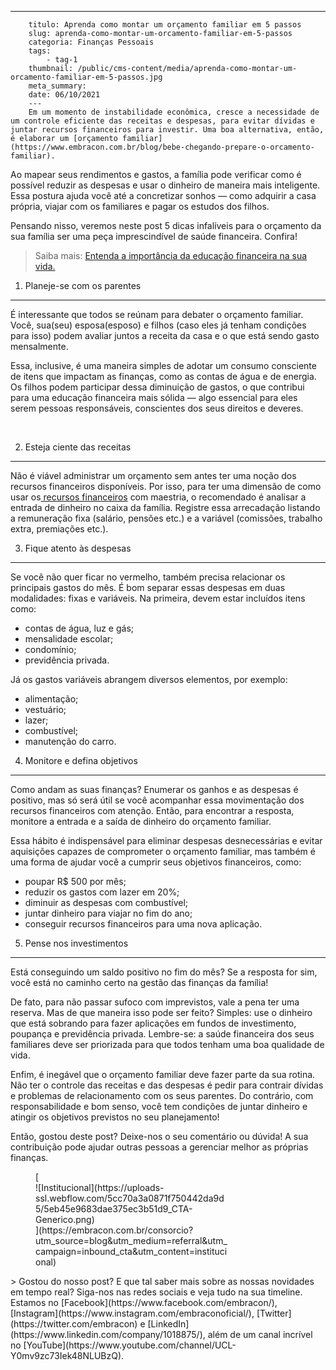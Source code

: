 ---
        titulo: Aprenda como montar um orçamento familiar em 5 passos
        slug: aprenda-como-montar-um-orcamento-familiar-em-5-passos
        categoria: Finanças Pessoais
        tags:
            - tag-1
        thumbnail: /public/cms-content/media/aprenda-como-montar-um-orcamento-familiar-em-5-passos.jpg
        meta_summary: 
        date: 06/10/2021
        ---
        Em um momento de instabilidade econômica, cresce a necessidade de um controle eficiente das receitas e despesas, para evitar dívidas e juntar recursos financeiros para investir. Uma boa alternativa, então, é elaborar um [orçamento familiar](https://www.embracon.com.br/blog/bebe-chegando-prepare-o-orcamento-familiar).

Ao mapear seus rendimentos e gastos, a família pode verificar como é possível reduzir as despesas e usar o dinheiro de maneira mais inteligente. Essa postura ajuda você até a concretizar sonhos — como adquirir a casa própria, viajar com os familiares e pagar os estudos dos filhos.

Pensando nisso, veremos neste post 5 dicas infalíveis para o orçamento da sua família ser uma peça imprescindível de saúde financeira. Confira!

> Saiba mais: [Entenda a importância da educação financeira na sua vida.](https://www.embracon.com.br/blog/entenda-a-importancia-da-educacao-financeira-na-sua-vida)

1. Planeje-se com os parentes
-----------------------------

É interessante que todos se reúnam para debater o orçamento familiar. Você, sua(seu) esposa(esposo) e filhos (caso eles já tenham condições para isso) podem avaliar juntos a receita da casa e o que está sendo gasto mensalmente.

Essa, inclusive, é uma maneira simples de adotar um consumo consciente de itens que impactam as finanças, como as contas de água e de energia. Os filhos podem participar dessa diminuição de gastos, o que contribui para uma educação financeira mais sólida — algo essencial para eles serem pessoas responsáveis, conscientes dos seus direitos e deveres.

‍

2. Esteja ciente das receitas
-----------------------------

Não é viável administrar um orçamento sem antes ter uma noção dos recursos financeiros disponíveis. Por isso, para ter uma dimensão de como usar os[ recursos financeiros](https://www.embracon.com.br/blog/entenda-como-comecar-a-investir-mesmo-com-pouco-dinheiro) com maestria, o recomendado é analisar a entrada de dinheiro no caixa da família. Registre essa arrecadação listando a remuneração fixa (salário, pensões etc.) e a variável (comissões, trabalho extra, premiações etc.).

3. Fique atento às despesas
---------------------------

Se você não quer ficar no vermelho, também precisa relacionar os principais gastos do mês. É bom separar essas despesas em duas modalidades: fixas e variáveis. Na primeira, devem estar incluídos itens como:

- contas de água, luz e gás;
- mensalidade escolar;
- condomínio;
- previdência privada.

Já os gastos variáveis abrangem diversos elementos, por exemplo:

- alimentação;
- vestuário;
- lazer;
- combustível;
- manutenção do carro.

4. Monitore e defina objetivos
------------------------------

Como andam as suas finanças? Enumerar os ganhos e as despesas é positivo, mas só será útil se você acompanhar essa movimentação dos recursos financeiros com atenção. Então, para encontrar a resposta, monitore a entrada e a saída de dinheiro do orçamento familiar.

Essa hábito é indispensável para eliminar despesas desnecessárias e evitar aquisições capazes de comprometer o orçamento familiar, mas também é uma forma de ajudar você a cumprir seus objetivos financeiros, como:

- poupar R$ 500 por mês;
- reduzir os gastos com lazer em 20%;
- diminuir as despesas com combustível;
- juntar dinheiro para viajar no fim do ano;
- conseguir recursos financeiros para uma nova aplicação.

5. Pense nos investimentos
--------------------------

Está conseguindo um saldo positivo no fim do mês? Se a resposta for sim, você está no caminho certo na gestão das finanças da família!

De fato, para não passar sufoco com imprevistos, vale a pena ter uma reserva. Mas de que maneira isso pode ser feito? Simples: use o dinheiro que está sobrando para fazer aplicações em fundos de investimento, poupança e previdência privada. Lembre-se: a saúde financeira dos seus familiares deve ser priorizada para que todos tenham uma boa qualidade de vida.

Enfim, é inegável que o orçamento familiar deve fazer parte da sua rotina. Não ter o controle das receitas e das despesas é pedir para contrair dívidas e problemas de relacionamento com os seus parentes. Do contrário, com responsabilidade e bom senso, você tem condições de juntar dinheiro e atingir os objetivos previstos no seu planejamento!

Então, gostou deste post? Deixe-nos o seu comentário ou dúvida! A sua contribuição pode ajudar outras pessoas a gerenciar melhor as próprias finanças.

<figure class="w-richtext-figure-type-image w-richtext-align-center" style="max-width:310px">[<div>![Institucional](https://uploads-ssl.webflow.com/5cc70a3a0871f750442da9d5/5eb45e9683dae375ec3b51d9_CTA-Generico.png)</div>](https://embracon.com.br/consorcio?utm_source=blog&utm_medium=referral&utm_campaign=inbound_cta&utm_content=institucional)</figure>> Gostou do nosso post? E que tal saber mais sobre as nossas novidades em tempo real? Siga-nos nas redes sociais e veja tudo na sua timeline. Estamos no [Facebook](https://www.facebook.com/embracon/), [Instagram](https://www.instagram.com/embraconoficial/), [Twitter](https://twitter.com/embracon) e [LinkedIn](https://www.linkedin.com/company/1018875/), além de um canal incrível no [YouTube](https://www.youtube.com/channel/UCL-Y0mv9zc73Iek48NLUBzQ).
        
